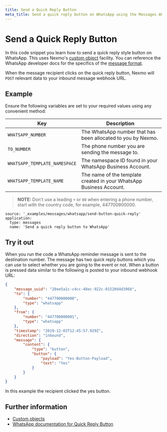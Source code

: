 ```yaml
---
title: Send a Quick Reply Button
meta_title: Send a quick reply button on WhatsApp using the Messages API
---
```


# Send a Quick Reply Button

In this code snippet you learn how to send a quick reply style button on WhatsApp. This uses Nexmo's [custom object](/messages/concepts/custom-objects) facility. You can reference the WhatsApp developer docs for the specifics of the [message format](https://developers.facebook.com/docs/whatsapp/api/messages/message-templates/interactive-message-templates).

When the message recipient clicks on the quick reply button, Nexmo will `POST` relevant data to your inbound message webhook URL.

## Example

Ensure the following variables are set to your required values using any convenient method:

Key | Description
-- | --
`WHATSAPP_NUMBER` | The WhatsApp number that has been allocated to you by Nexmo.
`TO_NUMBER` | The phone number you are sending the message to.
`WHATSAPP_TEMPLATE_NAMESPACE` | The namespace ID found in your WhatsApp Business Account.
`WHATSAPP_TEMPLATE_NAME` | The name of the template created in your WhatsApp Business Account.

> **NOTE:** Don't use a leading `+` or `00` when entering a phone number, start with the country code, for example, 447700900000.

```code_snippets
source: '_examples/messages/whatsapp/send-button-quick-reply'
application:
  type: messages
  name: 'Send a quick reply button to WhatsApp'
```

## Try it out

When you run the code a WhatsApp reminder message is sent to the destination number. The message has two quick reply buttons which you can use to select whether you are going to the event or not. When a button is pressed data similar to the following is posted to your inbound webhook URL:

``` json
{
    "message_uuid": "28ee5a1c-c4cc-48ec-922c-01520d4d396b",
    "to": {
        "number": "447700000000",
        "type": "whatsapp"
    },
    "from": {
        "number": "447700000001",
        "type": "whatsapp"
    },
    "timestamp": "2019-12-03T12:45:57.929Z",
    "direction": "inbound",
    "message": {
        "content": {
            "type": "button",
            "button": {
                "payload": "Yes-Button-Payload",
                "text": "Yes"
            }
        }
    }
}
```

In this example the recipient clicked the yes button.

## Further information

* [Custom objects](/messages/concepts/custom-objects)
* [WhatsApp documentation for Quick Reply Button](https://developers.facebook.com/docs/whatsapp/api/messages/message-templates/interactive-message-templates)

